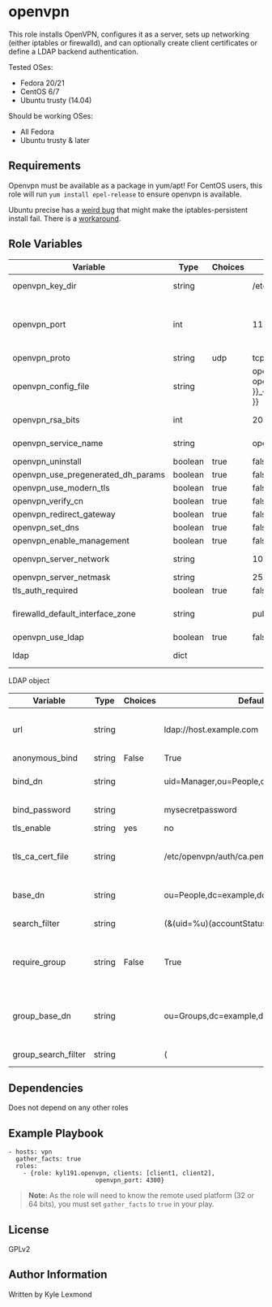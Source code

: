 openvpn
=========

This role installs OpenVPN, configures it as a server, sets up networking (either iptables or firewalld), and can optionally create client certificates or define a LDAP backend authentication.

Tested OSes:
- Fedora 20/21
- CentOS 6/7
- Ubuntu trusty (14.04)

Should be working OSes:
- All Fedora
- Ubuntu trusty & later


Requirements
------------

Openvpn must be available as a package in yum/apt! For CentOS users, this role will run `yum install epel-release` to ensure openvpn is available.

Ubuntu precise has a [weird bug](https://bugs.launchpad.net/ubuntu/+source/iptables-persistent/+bug/1002078) that might make the iptables-persistent install fail. There is a [workaround](https://forum.linode.com/viewtopic.php?p=58233#p58233).

Role Variables
--------------

| Variable                           | Type    | Choices      | Default                                        | Comment                                                                                                                                     |
|------------------------------------|---------|--------------|------------------------------------------------|---------------------------------------------------------------------------------------------------------------------------------------------|
| openvpn_key_dir                    | string  |              | /etc/openvpn/keys                              | Path where your server private keys and CA will be stored                                                                                   |
| openvpn_port                       | int     |              | 1194                                           | The port you want OpenVPN to run on. If you have different ports on   different servers, I suggest you set the port in your inventory file. |
| openvpn_proto                      | string  | udp | tcp    | udp                                            | The protocol you want OpenVPN to use (UDP by default)                                                                                       |
| openvpn_config_file                | string  |              | openvpn_{{ openvpn_proto }}_{{ openvpn_port }} |  The config file name you want to   use                                                                                                     |
| openvpn_rsa_bits                   | int     |              | 2048                                           | Number of bit used to protect generated certificates                                                                                        |
| openvpn_service_name               | string  |              | openvpn                                        | Name of the service. Used by systemctl to start the service                                                                                 |
| openvpn_uninstall                  | boolean | true | false | false                                          | Set to true to uninstall the OpenVPN service                                                                                                |
| openvpn_use_pregenerated_dh_params | boolean | true | false | false                                          | DH params are generted with the install by default                                                                                          |
| openvpn_use_modern_tls             | boolean | true | false | true                                           | Use modern Cipher for TLS encryption                                                                                                        |
| openvpn_verify_cn                  | boolean | true | false | false                                          | Check that the CN of the certificate match the FQDN                                                                                         |
| openvpn_redirect_gateway           | boolean | true | false | true                                           | OpenVPN gateway push                                                                                                                        |
| openvpn_set_dns                    | boolean | true | false | true                                           | Will push DNS to the client (Google and OpenDNS)                                                                                            |
| openvpn_enable_management          | boolean | true | false | true                                           |                                                                                                                                             |
| openvpn_server_network             | string  |              | 10.9.0.0                                       | Private network used by OpenVPN service                                                                                                     |
| openvpn_server_netmask             | string  |              | 255.255.255.0                                  | Netmask of the private network                                                                                                              |
| tls_auth_required                  | boolean | true | false | true                                           | Ask the client to push the generated ta.key of the server during the   connection                                                           |
| firewalld_default_interface_zone   | string  |              | public                                         | Firewalld zone where the "ansible_default_ipv4.interface" will   be pushed into                                                             |
| openvpn_use_ldap                   | boolean | true | false | false                                          | Active LDAP backend for authentication. Client certificate not needed   anymore                                                             |
| ldap                               | dict    |              |                                                | Dictionary that contain LDAP configuration                                                                                                  |

LDAP object

| Variable            | Type   | Choices      | Default                                                                                        | Comment                                                                                        |
|---------------------|--------|--------------|------------------------------------------------------------------------------------------------|------------------------------------------------------------------------------------------------|
| url                 | string |              | ldap://host.example.com                                                                        | Address of you LDAP backend with syntax ldap[s]://host[:port]                                  |
| anonymous_bind      | string | False | True | False                                                                                          | This is not an Ansible boolean but a string that will be pushed into the   configuration file, |
| bind_dn             | string |              | uid=Manager,ou=People,dc=example,dc=com                                                        | Bind DN used if "anonymous_bind" set to "False"                                                |
| bind_password       | string |              | mysecretpassword                                                                               | Password of the bind_dn user                                                                   |
| tls_enable          | string | yes | no     | no                                                                                             | Force TLS encryption. Not necessary with ldaps addresses                                       |
| tls_ca_cert_file    | string |              | /etc/openvpn/auth/ca.pem                                                                       | Path to the CA ldap backend. This must must has been pushed before                             |
| base_dn             | string |              | ou=People,dc=example,dc=com                                                                    | Base DN where the backend will look for valid user                                             |
| search_filter       | string |              | (&(uid=%u)(accountStatus=active))                                                              | Filter the ldap search                                                                         |
| require_group       | string | False | True | This is not an Ansible boolean but a string that will be pushed into the   configuration file, |                                                                                                |
| group_base_dn       | string |              | ou=Groups,dc=example,dc=com                                                                    | Precise the group to look for. Required if require_group is set to   "True"                    |
| group_search_filter | string |              | (|(cn=developers)(cn=artists))                                                                 | Precise valid groups                                                                           |

Dependencies
------------

Does not depend on any other roles

Example Playbook
----------------

    - hosts: vpn
      gather_facts: true
      roles:
        - {role: kyl191.openvpn, clients: [client1, client2],
                            openvpn_port: 4300}

> **Note:** As the role will need to know the remote used platform (32 or 64 bits), you must set `gather_facts` to `true` in your play.

License
-------

GPLv2

Author Information
------------------

Written by Kyle Lexmond
